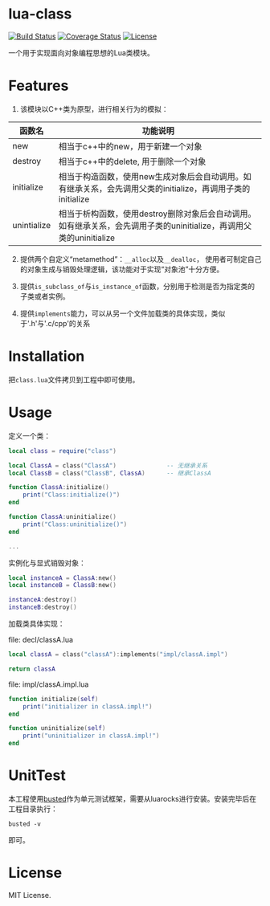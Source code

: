# lua-class

[![Build Status](https://travis-ci.org/VyronLee/class.lua.svg?branch=master)](https://travis-ci.org/VyronLee/class.lua)
[![Coverage Status](https://coveralls.io/repos/github/VyronLee/class.lua/badge.svg?branch=master)](https://coveralls.io/github/VyronLee/class.lua?branch=master)
[![License](http://img.shields.io/badge/Licence-MIT-brightgreen.svg)](LICENSE)

一个用于实现面向对象编程思想的Lua类模块。

# Features

1. 该模块以C++类为原型，进行相关行为的模拟：

|   函数名  |     功能说明       |
|-----------|--------------------|
| new       | 相当于c++中的new，用于新建一个对象|
| destroy   | 相当于c++中的delete, 用于删除一个对象|
| initialize| 相当于构造函数，使用new生成对象后会自动调用。如有继承关系，会先调用父类的initialize，再调用子类的initialize|
| unintialize|相当于析构函数，使用destroy删除对象后会自动调用。如有继承关系，会先调用子类的uninitialize，再调用父类的uninitialize|

2. 提供两个自定义“metamethod”：`__alloc`以及`__dealloc`，
使用者可制定自己的对象生成与销毁处理逻辑，该功能对于实现“对象池”十分方便。

3. 提供`is_subclass_of`与`is_instance_of`函数，分别用于检测是否为指定类的子类或者实例。

4. 提供`implements`能力，可以从另一个文件加载类的具体实现，类似于'.h'与'.c/cpp'的关系

# Installation

把`class.lua`文件拷贝到工程中即可使用。

# Usage

定义一个类：

``` lua
local class = require("class")

local ClassA = class("ClassA")              -- 无继承关系
local ClassB = class("ClassB", ClassA)      -- 继承ClassA

function ClassA:initialize()
    print("Class:initialize()")
end

function ClassA:uninitialize()
    print("Class:uninitialize()")
end

...

```

实例化与显式销毁对象：

``` lua
local instanceA = ClassA:new()
local instanceB = ClassB:new()

instanceA:destroy()
instanceB:destroy()
```

加载类具体实现：

file: decl/classA.lua

``` lua
local classA = class("classA"):implements("impl/classA.impl")

return classA
```

file: impl/classA.impl.lua

``` lua
function initialize(self)
    print("initializer in classA.impl!")
end

function uninitialize(self)
    print("uninitializer in classA.impl!")
end

```

# UnitTest

本工程使用[busted](http://olivinelabs.com/busted/)作为单元测试框架，需要从luarocks进行安装。安装完毕后在工程目录执行：

``` shell
busted -v
```

即可。

# License

MIT License.



